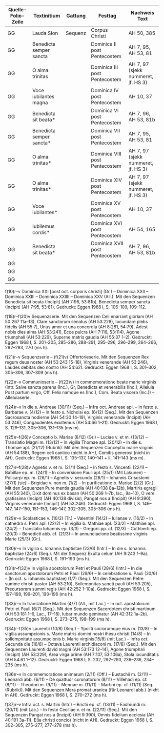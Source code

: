 | Quelle-Folio-Zeile | Textinitium | Gattung | Festtag | Nachweis Text |
|--|--|--|--|--|
| GG | Lauda Sion | Sequenz | Corpus Christi | AH 50, 385 |
| GG | Benedicta semper sancta || Dominica II post Pentecostem | AH 7, 95, AH 53, 81 |
| GG | O alma trinitas || Dominica III post Pentecostem | AH 7, 97  (sjekk nummeret, jf. HS 3)|
| GG | Voce iubilantes magna || Dominica IV post Pentecostem | AH 10, 37 |
| GG | Benedicta sit beata* || Dominica VI post Pentecostem | AH 7, 96, AH 53, 81b |
| GG | Benedicta semper sancta* || Dominica VII post Pentecostem | AH 7, 95, AH 53, 81 |
| GG | O alma trinitas*  || Dominica VIII post Pentecostem | AH 7, 97  (sjekk nummeret, jf. HS 3)|
| GG | O alma trinitas*  || Dominica XIV post Pentecostem | AH 7, 97  (sjekk nummeret, jf. HS 3)|
| GG | Voce iubilantes* || Dominica XV post Pentecostem | AH 10, 37 |
| GG | Iubilemus cordis* || Dominica XVI post Pentecostem | AH 54, 165 |
| GG | Benedicta sit beata* || Dominica XVII post Pentecostem | AH 7, 96, AH 53, 81b | 
| GG | 
| GG | 
| GG | 


f(10)r–v Dominica XXI [post oct. corporis christi] (Gr.) – Dominica XXII – Dominica XXIII – Dominica XXIIII – Dominica XXV (All.). Mit den Sequenzen Benedicta sit beata (Incipit) (AH 7:96, 53:81b), Benedicta semper sancta (Incipit) (AH 7:95, 53:81). Gedruckt: Eggen 1968 I, S. 106–109, 109–112.



f(18)r–f(20)v Sequenzserie. Mit den Sequenzen Celi enarrant gloriam (AH 50:267 11a–13), Clare sanctorum senatus (AH 53:228), Iocundare plebs fidelis (AH 55:7), Unus amor et una concordia (AH 8:281, 54:79), Adest nobis dies alma (AH 53:241), Ecce pulcra (AH 7:116, 53:114), Agone triumphali (AH 53:229), Superne matris gaudia (AH 55:37 1–2). Gedruckt: Eggen 1968 I, S. 201–205, 285–286, 288–291, 295–296, 296–299, 264–266, 292–293, 270 (ms h).

f(21)r–v Sequenzserie – (f(21)v) Offertorieserie. Mit den Sequenzen Rex regum deus noster (AH 53:243 15–18), Virginis venerande (AH 53:246), Laudes debitas deo nostro (AH 54:62). Gedruckt: Eggen 1968 I, S. 301–302, 305–306, 307–309 (ms h).

f(22)r–v Communioserie – (f(22)v) In commemoratione beate marie virginis (Intr. Salve sancta parens (Inc.), Gr, Benedicta et venerabilis (Inc.), Alleluia Post partum virgo, Off. Felix namque es (Inc.), Com. Beata viscera (Inc.)) – Alleluiaserie.

f(24)r–v In die s. Andreae (30/11) (Seq.) – Infra oct. Andreae apl. – In festo s. Barbarae v. (4/12) – In festo s. Nicholai ep. (6/12) (Seq.). Mit den Sequenzen Sacrosancta hodierne (AH 54:30 14–19), Virginis venerande (Incipit) (AH 53:246), Congaudentes exultemus (AH 54:66 1–21). Gedruckt: Eggen 1968 I, S. 129–131, 305–306, 131–135 (ms m).

f(25)r–f(26)v Conceptio b. Mariae (8/12) (Gr.) – Luciae v. et m. (13/12) – Translatio Magni m. (13/12) – In vigilia Thomae apl. (20/12) – In die s. Thomae apl. (21/12) (Rubrik). Mit den Sequenzen Conceptio marie virginis (AH 54:188), Regem celi cantico (nicht in AH), Comitis generosi (nicht in AH). Gedruckt: Eggen 1968 I, S. 135–137, 140–141 + li, 141–143 (ms m).

f(27)r–f(28)v Agnetis v. et m. (21/1) (Seq.) – In festo s. Vincentii (22/1) – Babillae ep. m. (24/1) – In conversione Pauli apl. (25/1) (Mit Lakunen) – Policarpi ep. m. (26/1) – Agnetis v. secundo (28/1) – Iohannis Crisostomi (27/1) (sic) – Brigidae v. non m. (1/2) – In purificatione b. Mariae (2/2) (Gr.). Mit den Sequenzen Pure mentis gaudia (AH 40:138 8a–12b), Martiris egregii (AH 55:340), Dixit dominus ex basan (AH 50:269 1–7b, lac., 9a–10), O vere gratissima (Incipit) (AH 40:138 divisio), Pangat nos a (Incipit) (AH 9:390), Virginis venerande (Incipit) (AH 53:246). Gedruckt: Eggen 1968 I, S. 146–147, 147–150, 151–153, 146–147, 302–305, 305–306 (ms h).

f(29)r–v Scolasticae v. (10/2) (Tr.) – Valentini (14/2) – Iulianae v. (16/2) – In cathedra s. Petri apl. (22/2) – In vigilia b. Mathiae apl. (23/2) – Mathiae apl. (24/2) – Translatio Iohannis ep. (3/3) – Gregorii pp. cf. (12/3) – Cuthberti ep. (20/3) – Benedicti abb. cf. (21/3) – In annunciacione beatissime virginis Marie (25/3) (Gr.).

f(30)r–v In vigilia s. Iohannis baptistae (23/6) (Intr.) – In die s. Iohannis baptistae (24/6) (Seq.). Mit der Sequenz Exulta celum (AH 9:243 1–9a). Gedruckt: Eggen 1968 I, S. 191–193 (ms h).

f(31)r–f(32)v In vigilia apostolorum Petri et Pauli (28/6) (Intr.) – In die sanctorum apostolorum Petri et Pauli (29/6) – In celebratione s. Pauli (30/6) – (In oct. s. Iohannis baptistae) (1/7) (Seq.). Mit den Sequenzen Petre summe christi pastor (AH 53:210), Sollempnitas sancti pauli (AH 53:205), Precursorem summi regis (AH 42:252 1–10a). Gedruckt: Eggen 1968 I, S. 197–198, 199–201, 193–196 (ms h).

f(33)r–v In translatione Martini (4/7) (All., mit Lac.) – In oct. apostolorum Petri et Pauli (6/7) (Seq.). Mit den Sequenzen Sacerdotem christi martinum (AH 53:181 1–6, Lac., 17–18), Iubar mundo geminatur (AH 42:312 1a–2b). Gedruckt: Eggen 1968 I, S. 273–275, 198–199 (ms h).

f(34)r–f(35)v Laurentii (10/8) (Seq.) – Ypoliti sociorumque eius m. (13/8) – In vigilia assumpcionis s. Marie matris domini nostri ihesu christi (14/8) – In sollempnitate assumpcionis b. Marie virginis(15/8) (mit Lac.) – Infra oct. Secunda die (16/8) – Octava Laurentii archidiaconi m. (17/8) (Seq.). Mit den Sequenzen Laurenti david magni (AH 53:173 12–14), Agone triumphali (Incipit) (AH 53:229), Area virga prime (AH 7:107, 53:106a), Stola iocunditatis (AH 54:61 1–12). Gedruckt: Eggen 1968 I, S. 232, 292–293, 236–239, 234–235 (ms h).

f(36)r–v In commemoratione animarum (2/11) (Off.) – Eustachii m. (2/11) – Leonardi abb. (6/11) – De quattuor coronatorum (8/11) – Villehadi ep. cf. (8/11) – Theodori m. (9/11) – Mennae m. (11/11) – Martini ep. cf. (11/11) (Seq. (Rubrik)). Mit den Sequenzen Mera promat uranica (für Leonardi abb.) (nixht in AH). Gedruckt: Eggen 1968 I, S. 270–272 (ms h).

f(37)r–v Infra oct. s. Martini (Intr.) – Brictii ep. cf. (13/11) – Eadmundi m. (20/11) (mit Lac.) – In festo Ceciliae v. et m. (22/11) (Seq.). Mit den Sequenzen Pangat nos a (Incipit) (AH 9:390), Omnis fidelium ecclesia (AH 40:191 3a–11), E(ia christi concio) (nicht in AH). Gedruckt: Eggen 1968 I, S. 302–305, 275–277, 277–278 (ms h).


